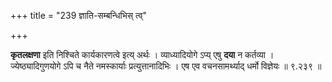 +++
title = "239 ज्ञाति-सम्बन्धिभिस् त्व्"

+++


**कृतलक्षणा** इति निश्चिते कार्यकारणत्वे इत्य् अर्थः । व्याध्यादियोगे ऽप्य् एषु **दया** न कर्तव्या । ज्येष्ठ्यादिगुणयोगे ऽपि च नैते नमस्कार्याः प्रत्युत्तानादिभिः । एष एव वचनसामर्थ्याद् धर्मो विज्ञेयः ॥ ९.२३९ ॥
